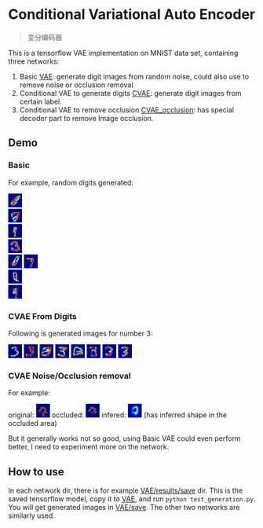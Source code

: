 # Conditional Variational Auto Encoder
> 变分编码器

This is a tensorflow VAE implementation on MNIST data set, containing three networks:

1. Basic [VAE](VAE): generate digit images from random noise, could also use to remove noise or occlusion removal
2. Conditional VAE to generate digits [CVAE](CVAE_from_digits): generate digit images from certain label.
3. Conditional VAE to remove occlusion [CVAE_occlusion](CVAE_occlusion): has special decoder part to remove Image occlusion. 

## Demo

### Basic

For example, random digits generated: 

![](VAE/results/output_images/random_generated/0.generated_random.png)  
![](VAE/results/output_images/random_generated/1.generated_random.png)  
![](VAE/results/output_images/random_generated/3.generated_random.png)  
![](VAE/results/output_images/random_generated/4.generated_random.png)  
![](VAE/results/output_images/random_generated/51.generated_random.png)
![](VAE/results/output_images/random_generated/33.generated_random.png)  
![](VAE/results/output_images/random_generated/24.generated_random.png)  
![](VAE/results/output_images/random_generated/54.generated_random.png) 

### CVAE From Digits

Following is generated images for number 3:

![](CVAE_from_digits/results/generated_images/0.generated.label-3.png)
![](CVAE_from_digits/results/generated_images/1.generated.label-3.png)
![](CVAE_from_digits/results/generated_images/3.generated.label-3.png)
![](CVAE_from_digits/results/generated_images/4.generated.label-3.png)
![](CVAE_from_digits/results/generated_images/55.generated.label-3.png)
![](CVAE_from_digits/results/generated_images/33.generated.label-3.png)
![](CVAE_from_digits/results/generated_images/99.generated.label-3.png)
![](CVAE_from_digits/results/generated_images/12.generated.label-3.png)
### CVAE Noise/Occlusion removal

For example:

original: ![](CVAE_occlusion/results/output_images/1.origin.png)
occluded: ![](CVAE_occlusion/results/output_images/1.occluded.png)
infered: ![](CVAE_occlusion/results/output_images/1.reconstructed.png) (has inferred shape in the occluded area)

But it generally works not so good, using Basic VAE could even perform better, I need to experiment more on the network. 


## How to use

In each network dir, there is for example [VAE/results/save](VAE/results/save) dir. This is the saved tensorflow model, copy it to [VAE](VAE), and run `python test_generation.py`.  You will get generated images in [VAE/save](VAE/save). The other two networks are similarly used. 








